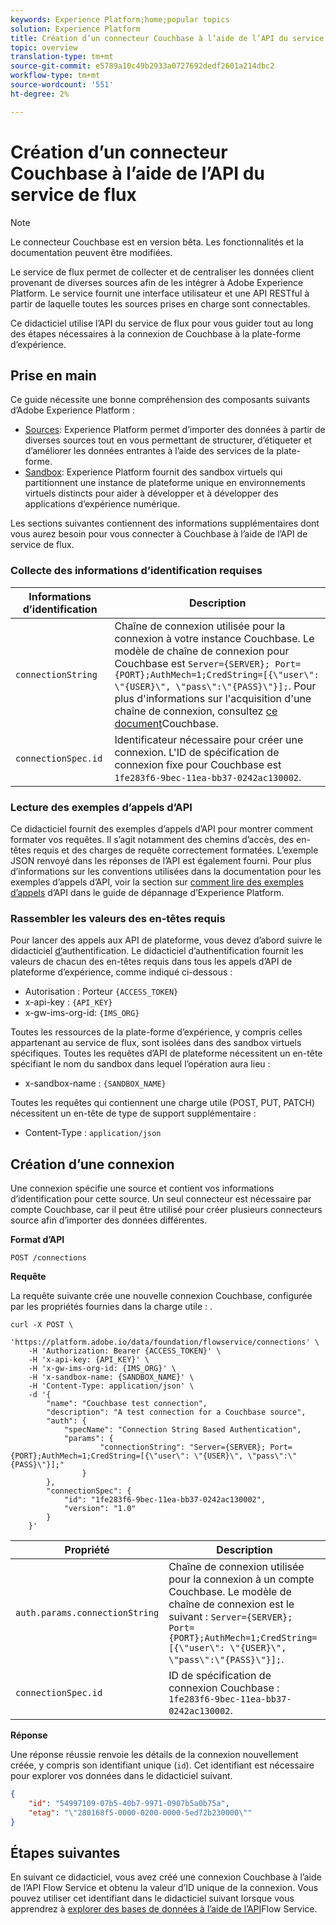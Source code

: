 ```yaml
---
keywords: Experience Platform;home;popular topics
solution: Experience Platform
title: Création d’un connecteur Couchbase à l’aide de l’API du service de flux
topic: overview
translation-type: tm+mt
source-git-commit: e5789a10c49b2933a0727692dedf2601a214dbc2
workflow-type: tm+mt
source-wordcount: '551'
ht-degree: 2%

---
```



# Création d’un connecteur Couchbase à l’aide de l’API du service de flux

>[!NOTE]
>Le connecteur Couchbase est en version bêta. Les fonctionnalités et la documentation peuvent être modifiées.

Le service de flux permet de collecter et de centraliser les données client provenant de diverses sources afin de les intégrer à Adobe Experience Platform. Le service fournit une interface utilisateur et une API RESTful à partir de laquelle toutes les sources prises en charge sont connectables.

Ce didacticiel utilise l’API du service de flux pour vous guider tout au long des étapes nécessaires à la connexion de Couchbase à la plate-forme d’expérience.

## Prise en main

Ce guide nécessite une bonne compréhension des composants suivants d’Adobe Experience Platform :

* [Sources](../../../../home.md): Experience Platform permet d’importer des données à partir de diverses sources tout en vous permettant de structurer, d’étiqueter et d’améliorer les données entrantes à l’aide des services de la plate-forme.
* [Sandbox](../../../../../sandboxes/home.md): Experience Platform fournit des sandbox virtuels qui partitionnent une instance de plateforme unique en environnements virtuels distincts pour aider à développer et à développer des applications d’expérience numérique.

Les sections suivantes contiennent des informations supplémentaires dont vous aurez besoin pour vous connecter à Couchbase à l’aide de l’API de service de flux.

### Collecte des informations d’identification requises

| Informations d’identification | Description |
| ---------- | ----------- |
| `connectionString` | Chaîne de connexion utilisée pour la connexion à votre instance Couchbase. Le modèle de chaîne de connexion pour Couchbase est `Server={SERVER}; Port={PORT};AuthMech=1;CredString=[{\"user\": \"{USER}\", \"pass\":\"{PASS}\"}];`. Pour plus d&#39;informations sur l&#39;acquisition d&#39;une chaîne de connexion, consultez [ce document](https://docs.Couchbase.com/c-sdk/2.10/client-settings.html#configuring-overview)Couchbase. |
| `connectionSpec.id` | Identificateur nécessaire pour créer une connexion. L&#39;ID de spécification de connexion fixe pour Couchbase est `1fe283f6-9bec-11ea-bb37-0242ac130002`. |

### Lecture des exemples d’appels d’API

Ce didacticiel fournit des exemples d’appels d’API pour montrer comment formater vos requêtes. Il s’agit notamment des chemins d’accès, des en-têtes requis et des charges de requête correctement formatées. L’exemple JSON renvoyé dans les réponses de l’API est également fourni. Pour plus d’informations sur les conventions utilisées dans la documentation pour les exemples d’appels d’API, voir la section sur [comment lire des exemples d’appels](../../../../../landing/troubleshooting.md#how-do-i-format-an-api-request) d’API dans le guide de dépannage d’Experience Platform.

### Rassembler les valeurs des en-têtes requis

Pour lancer des appels aux API de plateforme, vous devez d’abord suivre le didacticiel [d’](../../../../../tutorials/authentication.md)authentification. Le didacticiel d’authentification fournit les valeurs de chacun des en-têtes requis dans tous les appels d’API de plateforme d’expérience, comme indiqué ci-dessous :

* Autorisation : Porteur `{ACCESS_TOKEN}`
* x-api-key : `{API_KEY}`
* x-gw-ims-org-id: `{IMS_ORG}`

Toutes les ressources de la plate-forme d’expérience, y compris celles appartenant au service de flux, sont isolées dans des sandbox virtuels spécifiques. Toutes les requêtes d’API de plateforme nécessitent un en-tête spécifiant le nom du sandbox dans lequel l’opération aura lieu :

* x-sandbox-name : `{SANDBOX_NAME}`

Toutes les requêtes qui contiennent une charge utile (POST, PUT, PATCH) nécessitent un en-tête de type de support supplémentaire :

* Content-Type : `application/json`

## Création d’une connexion

Une connexion spécifie une source et contient vos informations d’identification pour cette source. Un seul connecteur est nécessaire par compte Couchbase, car il peut être utilisé pour créer plusieurs connecteurs source afin d’importer des données différentes.

**Format d’API**

```http
POST /connections
```

**Requête**

La requête suivante crée une nouvelle connexion Couchbase, configurée par les propriétés fournies dans la charge utile : .

```shell
curl -X POST \
    'https://platform.adobe.io/data/foundation/flowservice/connections' \
    -H 'Authorization: Bearer {ACCESS_TOKEN}' \
    -H 'x-api-key: {API_KEY}' \
    -H 'x-gw-ims-org-id: {IMS_ORG}' \
    -H 'x-sandbox-name: {SANDBOX_NAME}' \
    -H 'Content-Type: application/json' \
    -d '{
        "name": "Couchbase test connection",
        "description": "A test connection for a Couchbase source",
        "auth": {
            "specName": "Connection String Based Authentication",
            "params": {
                    "connectionString": "Server={SERVER}; Port={PORT};AuthMech=1;CredString=[{\"user\": \"{USER}\", \"pass\":\"{PASS}\"}];"
                }
        },
        "connectionSpec": {
            "id": "1fe283f6-9bec-11ea-bb37-0242ac130002",
            "version": "1.0"
        }
    }'
```

| Propriété | Description |
| --------- | ----------- |
| `auth.params.connectionString` | Chaîne de connexion utilisée pour la connexion à un compte Couchbase. Le modèle de chaîne de connexion est le suivant : `Server={SERVER}; Port={PORT};AuthMech=1;CredString=[{\"user\": \"{USER}\", \"pass\":\"{PASS}\"}];`. |
| `connectionSpec.id` | ID de spécification de connexion Couchbase : `1fe283f6-9bec-11ea-bb37-0242ac130002`. |

**Réponse**

Une réponse réussie renvoie les détails de la connexion nouvellement créée, y compris son identifiant unique (`id`). Cet identifiant est nécessaire pour explorer vos données dans le didacticiel suivant.

```json
{
    "id": "54997109-07b5-40b7-9971-0907b5a0b75a",
    "etag": "\"280168f5-0000-0200-0000-5ed72b230000\""
}
```

## Étapes suivantes

En suivant ce didacticiel, vous avez créé une connexion Couchbase à l’aide de l’API Flow Service et obtenu la valeur d’ID unique de la connexion. Vous pouvez utiliser cet identifiant dans le didacticiel suivant lorsque vous apprendrez à [explorer des bases de données à l’aide de l’API](../../explore/database-nosql.md)Flow Service.
